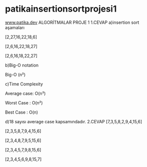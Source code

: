 # patikainsertionsortprojesi1
www.patika.dev
ALGORİTMALAR PROJE 1
1.CEVAP
a)insertion sort aşamaları

[2,27,16,22,18,6]

[2,6,16,22,18,27]

[2,6,16,18,22,27]

b)Big-O notation

Big-O (n²)

c)Time Complexity

Average case: O(n²)

Worst Case : O(n²)

Best Case : O(n)

d)18 sayısı average case kapsamındadır.
2.CEVAP
[7,3,5,8,2,9,4,15,6]

[2,3,5,8,7,9,4,15,6]

[2,3,4,8,7,9,5,15,6]

[2,3,4,5,7,9,8,15,6]

[2,3,4,5,6,9,8,15,7]
